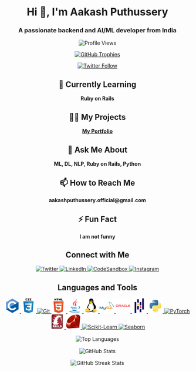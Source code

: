 <h1 align="center">Hi 👋, I'm Aakash Puthussery</h1>
<h3 align="center">A passionate backend and AI/ML developer from India</h3>

<p align="center">
  <img src="https://komarev.com/ghpvc/?username=aakashputhussery&label=Profile%20views&color=0e75b6&style=flat" alt="Profile Views" />
</p>

<p align="center">
  <a href="https://github.com/ryo-ma/github-profile-trophy">
    <img src="https://github-profile-trophy.vercel.app/?username=aakashputhussery&theme=onedark" alt="GitHub Trophies" />
  </a>
</p>

<p align="center">
  <a href="https://twitter.com/_aiml_ash" target="blank">
    <img src="https://img.shields.io/twitter/follow/_aiml_ash?logo=twitter&style=for-the-badge" alt="Twitter Follow" />
  </a>
</p>

<h2 align="center">🌱 Currently Learning</h2>
<p align="center"><b>Ruby on Rails</b></p>

<h2 align="center">👨‍💻 My Projects</h2>
<p align="center">
  <a href="https://aakashputhussery.github.io/My_portfolio/" target="_blank"><b>My Portfolio</b></a>
</p>

<h2 align="center">💬 Ask Me About</h2>
<p align="center"><b>ML, DL, NLP, Ruby on Rails, Python</b></p>

<h2 align="center">📫 How to Reach Me</h2>
<p align="center"><b>aakashputhussery.official@gmail.com</b></p>

<h2 align="center">⚡ Fun Fact</h2>
<p align="center"><b>I am not funny</b></p>

<h2 align="center">Connect with Me</h2>
<p align="center">
  <a href="https://twitter.com/_aiml_ash" target="blank">
    <img src="https://raw.githubusercontent.com/rahuldkjain/github-profile-readme-generator/master/src/images/icons/Social/twitter.svg" alt="Twitter" height="40" width="40" />
  </a>
  <a href="https://www.linkedin.com/in/aakash-puthussery/" target="blank">
    <img src="https://raw.githubusercontent.com/rahuldkjain/github-profile-readme-generator/master/src/images/icons/Social/linked-in-alt.svg" alt="LinkedIn" height="40" width="40" />
  </a>
  <a href="https://codesandbox.com/@aakashputh58591" target="blank">
    <img src="https://raw.githubusercontent.com/rahuldkjain/github-profile-readme-generator/master/src/images/icons/Social/codesandbox.svg" alt="CodeSandbox" height="40" width="40" />
  </a>
  <a href="https://www.instagram.com/_aiml_ash?igsh=cwp1n2fnngjlotb5" target="blank">
    <img src="https://raw.githubusercontent.com/rahuldkjain/github-profile-readme-generator/master/src/images/icons/Social/instagram.svg" alt="Instagram" height="40" width="40" />
  </a>
</p>

<h2 align="center">Languages and Tools</h2>
<p align="center">
  <a href="https://www.cprogramming.com/" target="_blank" rel="noreferrer">
    <img src="https://raw.githubusercontent.com/devicons/devicon/master/icons/c/c-original.svg" alt="C" width="40" height="40"/>
  </a>
  <a href="https://www.w3schools.com/css/" target="_blank" rel="noreferrer">
    <img src="https://raw.githubusercontent.com/devicons/devicon/master/icons/css3/css3-original-wordmark.svg" alt="CSS3" width="40" height="40"/>
  </a>
  <a href="https://git-scm.com/" target="_blank" rel="noreferrer">
    <img src="https://www.vectorlogo.zone/logos/git-scm/git-scm-icon.svg" alt="Git" width="40" height="40"/>
  </a>
  <a href="https://www.w3.org/html/" target="_blank" rel="noreferrer">
    <img src="https://raw.githubusercontent.com/devicons/devicon/master/icons/html5/html5-original-wordmark.svg" alt="HTML5" width="40" height="40"/>
  </a>
  <a href="https://www.java.com" target="_blank" rel="noreferrer">
    <img src="https://raw.githubusercontent.com/devicons/devicon/master/icons/java/java-original.svg" alt="Java" width="40" height="40"/>
  </a>
  <a href="https://www.linux.org/" target="_blank" rel="noreferrer">
    <img src="https://raw.githubusercontent.com/devicons/devicon/master/icons/linux/linux-original.svg" alt="Linux" width="40" height="40"/>
  </a>
  <a href="https://www.mysql.com/" target="_blank" rel="noreferrer">
    <img src="https://raw.githubusercontent.com/devicons/devicon/master/icons/mysql/mysql-original-wordmark.svg" alt="MySQL" width="40" height="40"/>
  </a>
  <a href="https://www.oracle.com/" target="_blank" rel="noreferrer">
    <img src="https://raw.githubusercontent.com/devicons/devicon/master/icons/oracle/oracle-original.svg" alt="Oracle" width="40" height="40"/>
  </a>
  <a href="https://pandas.pydata.org/" target="_blank" rel="noreferrer">
    <img src="https://raw.githubusercontent.com/devicons/devicon/2ae2a900d2f041da66e950e4d48052658d850630/icons/pandas/pandas-original.svg" alt="Pandas" width="40" height="40"/>
  </a>
  <a href="https://www.python.org" target="_blank" rel="noreferrer">
    <img src="https://raw.githubusercontent.com/devicons/devicon/master/icons/python/python-original.svg" alt="Python" width="40" height="40"/>
  </a>
  <a href="https://pytorch.org/" target="_blank" rel="noreferrer">
    <img src="https://www.vectorlogo.zone/logos/pytorch/pytorch-icon.svg" alt="PyTorch" width="40" height="40"/>
  </a>
  <a href="https://rubyonrails.org" target="_blank" rel="noreferrer">
    <img src="https://raw.githubusercontent.com/devicons/devicon/master/icons/rails/rails-original-wordmark.svg" alt="Rails" width="40" height="40"/>
  </a>
  <a href="https://www.ruby-lang.org/en/" target="_blank" rel="noreferrer">
    <img src="https://raw.githubusercontent.com/devicons/devicon/master/icons/ruby/ruby-original.svg" alt="Ruby" width="40" height="40"/>
  </a>
  <a href="https://scikit-learn.org/" target="_blank" rel="noreferrer">
    <img src="https://upload.wikimedia.org/wikipedia/commons/0/05/Scikit_learn_logo_small.svg" alt="Scikit-Learn" width="40" height="40"/>
  </a>
  <a href="https://seaborn.pydata.org/" target="_blank" rel="noreferrer">
    <img src="https://seaborn.pydata.org/_images/logo-mark-lightbg.svg" alt="Seaborn" width="40" height="40"/>
  </a>
</p>

<p align="center">
  <img align="center" src="https://github-readme-stats.vercel.app/api/top-langs?username=aakashputhussery&show_icons=true&locale=en&layout=compact&theme=radical" alt="Top Languages" />
</p>

<p align="center">
  <img align="center" src="https://github-readme-stats.vercel.app/api?username=aakashputhussery&show_icons=true&locale=en&theme=radical" alt="GitHub Stats" />
</p>

<p align="center">
  <img align="center" src="https://github-readme-streak-stats.herokuapp.com/?user=aakashputhussery&theme=radical" alt="GitHub Streak Stats" />
</p>
